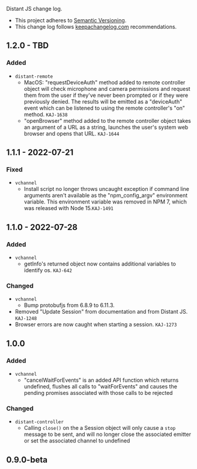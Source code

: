Distant JS change log.

- This project adheres to [Semantic Versioning](http://semver.org/).
- This change log follows [keepachangelog.com](http://keepachangelog.com/) recommendations.

## 1.2.0 - TBD
### Added
- `distant-remote`
  - MacOS: "requestDeviceAuth" method added to remote controller object will check microphone and camera permissions and request them from the user if they've never been prompted or if they were previously denied. The results will be emitted as a "deviceAuth" event which can be listened to using the remote controller's "on" method. `KAJ-1638`
  - "openBrowser" method added to the remote controller object takes an argument of a URL as a string, launches the user's system web browser and opens that URL. `KAJ-1644`

## 1.1.1 - 2022-07-21
### Fixed
- `vchannel`
  - Install script no longer throws uncaught exception if command line arguments aren't available as the "npm_config_argv" environment variable. This environment variable was removed in NPM 7, which was released with Node 15.`KAJ-1491`

## 1.1.0 - 2022-07-28
### Added
- `vchannel`
  - getInfo's returned object now contains additional variables to identify os. `KAJ-642`

### Changed
- `vchannel`
  - Bump protobufjs from 6.8.9 to 6.11.3.
- Removed "Update Session" from documentation and from Distant JS. `KAJ-1248`
- Browser errors are now caught when starting a session. `KAJ-1273`

## 1.0.0

### Added

- `vchannel`
  - "cancelWaitForEvents" is an added API function which returns undefined, flushes all calls to "waitForEvents" and causes the pending promises associated with those calls to be rejected

### Changed
- `distant-controller`
  - Calling `close()` on the a Session object will only cause a `stop` message to be sent, and will no longer close the associated emitter or set the associated channel to undefined

## 0.9.0-beta
